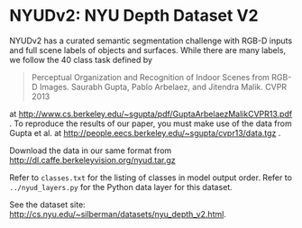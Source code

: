 # NYUDv2: NYU Depth Dataset V2

NYUDv2 has a curated semantic segmentation challenge with RGB-D inputs and full scene labels of objects and surfaces.
While there are many labels, we follow the 40 class task defined by

> Perceptual Organization and Recognition of Indoor Scenes from RGB-D Images.
Saurabh Gupta, Pablo Arbelaez, and Jitendra Malik.
CVPR 2013

at http://www.cs.berkeley.edu/~sgupta/pdf/GuptaArbelaezMalikCVPR13.pdf .
To reproduce the results of our paper, you must make use of the data from Gupta et al. at http://people.eecs.berkeley.edu/~sgupta/cvpr13/data.tgz .

Download the data in our same format from http://dl.caffe.berkeleyvision.org/nyud.tar.gz

Refer to `classes.txt` for the listing of classes in model output order.
Refer to `../nyud_layers.py` for the Python data layer for this dataset.

See the dataset site: http://cs.nyu.edu/~silberman/datasets/nyu_depth_v2.html.
